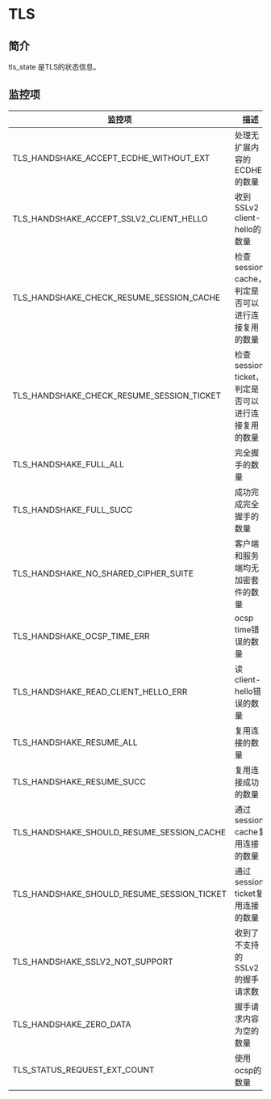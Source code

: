 # TLS

## 简介

tls_state 是TLS的状态信息。

## 监控项

| 监控项                                     | 描述                                               |
| ------------------------------------------ | -------------------------------------------------- |
| TLS_HANDSHAKE_ACCEPT_ECDHE_WITHOUT_EXT     | 处理无扩展内容的ECDHE的数量                        |
| TLS_HANDSHAKE_ACCEPT_SSLV2_CLIENT_HELLO    | 收到SSLv2 client-hello的数量                       |
| TLS_HANDSHAKE_CHECK_RESUME_SESSION_CACHE   | 检查session cache，判定是否可以进行连接复用的数量  |
| TLS_HANDSHAKE_CHECK_RESUME_SESSION_TICKET  | 检查session ticket，判定是否可以进行连接复用的数量 |
| TLS_HANDSHAKE_FULL_ALL                     | 完全握手的数量                                     |
| TLS_HANDSHAKE_FULL_SUCC                    | 成功完成完全握手的数量                             |
| TLS_HANDSHAKE_NO_SHARED_CIPHER_SUITE       | 客户端和服务端均无加密套件的数量                   |
| TLS_HANDSHAKE_OCSP_TIME_ERR                | ocsp time错误的数量                                |
| TLS_HANDSHAKE_READ_CLIENT_HELLO_ERR        | 读client-hello错误的数量                           |
| TLS_HANDSHAKE_RESUME_ALL                   | 复用连接的数量                                     |
| TLS_HANDSHAKE_RESUME_SUCC                  | 复用连接成功的数量                                 |
| TLS_HANDSHAKE_SHOULD_RESUME_SESSION_CACHE  | 通过session cache复用连接的数量                    |
| TLS_HANDSHAKE_SHOULD_RESUME_SESSION_TICKET | 通过session ticket复用连接的数量                   |
| TLS_HANDSHAKE_SSLV2_NOT_SUPPORT            | 收到了不支持的SSLv2的握手请求数                    |
| TLS_HANDSHAKE_ZERO_DATA                    | 握手请求内容为空的数量                             |
| TLS_STATUS_REQUEST_EXT_COUNT               | 使用ocsp的数量                                     |

